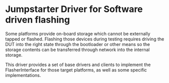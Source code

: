# Jumpstarter Driver for Software driven flashing

Some platforms provide on-board storage which cannot be externally tapped or
flashed. Flashing those devices during testing requires driving the DUT into the
right state through the bootloader or other means so the storage contents can be
transferred through network into the internal storage.

This driver provides a set of base drivers and clients to implement the
FlasherInterface for those target platforms, as well as some specific
implementations.


